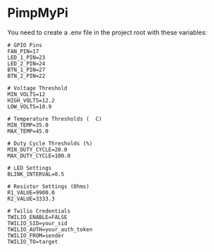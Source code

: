 # PimpMyPi
 
You need to create a .env file in the project root with these variables:

```
# GPIO Pins
FAN_PIN=17
LED_1_PIN=23
LED_2_PIN=24
BTN_1_PIN=27
BTN_2_PIN=22

# Voltage Threshold
MIN_VOLTS=12
HIGH_VOLTS=12.2
LOW_VOLTS=10.9

# Temperature Thresholds (  C)
MIN_TEMP=35.0
MAX_TEMP=45.0

# Duty Cycle Thresholds (%)
MIN_DUTY_CYCLE=20.0
MAX_DUTY_CYCLE=100.0

# LED Settings
BLINK_INTERVAL=0.5

# Resistor Settings (Ohms)
R1_VALUE=9900.0
R2_VALUE=3333.3

# Twilio Credentials
TWILIO_ENABLE=FALSE
TWILIO_SID=your_sid
TWILIO_AUTH=your_auth_token
TWILIO_FROM=sender
TWILIO_TO=target
```

